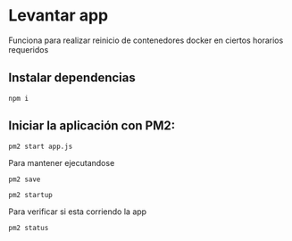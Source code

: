 # Levantar app 
Funciona para realizar reinicio de contenedores docker en ciertos horarios requeridos
## Instalar dependencias 
```
npm i
```
## Iniciar la aplicación con PM2:
```
pm2 start app.js
```
Para mantener ejecutandose 
```
pm2 save
```
```
pm2 startup
```
Para verificar si esta corriendo la app
```
pm2 status
```
